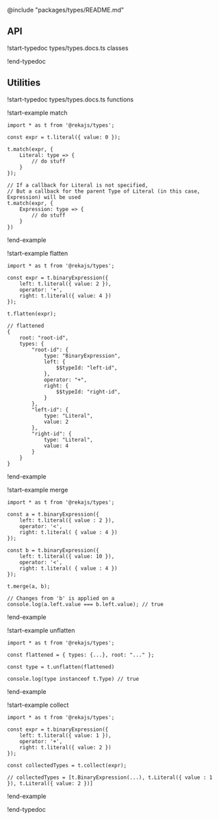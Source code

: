 @include "packages/types/README.md"

## API

!start-typedoc types/types.docs.ts classes 

!end-typedoc

## Utilities

!start-typedoc types/types.docs.ts functions

!start-example match

```tsx
import * as t from '@rekajs/types';

const expr = t.literal({ value: 0 });

t.match(expr, {
    Literal: type => {
        // do stuff
    }
});

// If a callback for Literal is not specified,
// But a callback for the parent Type of Literal (in this case, Expression) will be used
t.match(expr, {
    Expression: type => {
        // do stuff
    }
})
```

!end-example

!start-example flatten

```tsx
import * as t from '@rekajs/types';

const expr = t.binaryExpression({
    left: t.literal({ value: 2 }),
    operator: '+',
    right: t.literal({ value: 4 })
});

t.flatten(expr);

// flattened
{
    root: "root-id",
    types: {
        "root-id": {
            type: "BinaryExpression",
            left: {
                $$typeId: "left-id",
            },
            operator: "+",
            right: {
                $$typeId: "right-id",
            }
        },
        "left-id": {
            type: "Literal",
            value: 2
        },
        "right-id": {
            type: "Literal",
            value: 4 
        }
    }
}
```

!end-example

!start-example merge

```tsx
import * as t from '@rekajs/types';

const a = t.binaryExpression({
    left: t.literal({ value : 2 }),
    operator: '<',
    right: t.literal( { value : 4 })
});

const b = t.binaryExpression({
    left: t.literal({ value: 10 }),
    operator: '<',
    right: t.literal( { value : 4 }) 
});

t.merge(a, b);

// Changes from 'b' is applied on a
console.log(a.left.value === b.left.value); // true
```

!end-example

!start-example unflatten

```tsx
import * as t from '@rekajs/types';

const flattened = { types: {...}, root: "..." };

const type = t.unflatten(flattened)

console.log(type instanceof t.Type) // true
```

!end-example

!start-example collect

```tsx
import * as t from '@rekajs/types';

const expr = t.binaryExpression({
    left: t.literal({ value: 1 }),
    operator: '+',
    right: t.literal({ value: 2 })
});

const collectedTypes = t.collect(expr);

// collectedTypes = [t.BinaryExpression(...), t.Literal({ value : 1 }), t.Literal({ value: 2 })]
```

!end-example

!end-typedoc